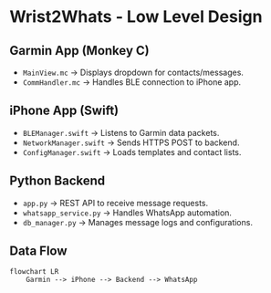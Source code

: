 # Wrist2Whats - Low Level Design

## Garmin App (Monkey C)
- `MainView.mc` → Displays dropdown for contacts/messages.
- `CommHandler.mc` → Handles BLE connection to iPhone app.

## iPhone App (Swift)
- `BLEManager.swift` → Listens to Garmin data packets.
- `NetworkManager.swift` → Sends HTTPS POST to backend.
- `ConfigManager.swift` → Loads templates and contact lists.

## Python Backend
- `app.py` → REST API to receive message requests.
- `whatsapp_service.py` → Handles WhatsApp automation.
- `db_manager.py` → Manages message logs and configurations.

## Data Flow
```mermaid
flowchart LR
    Garmin --> iPhone --> Backend --> WhatsApp
```
